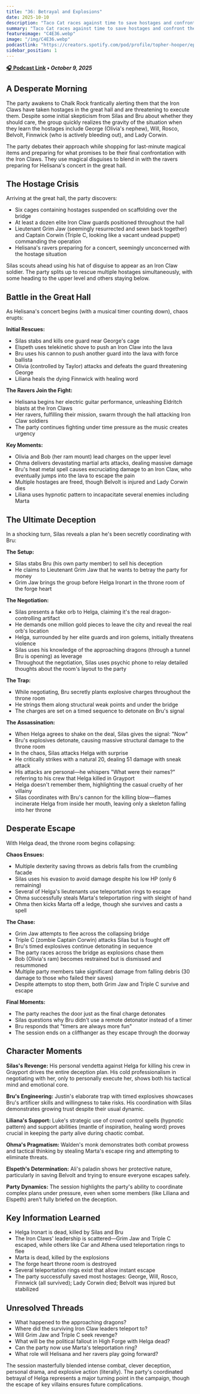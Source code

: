 ```yaml
---
title: "36: Betrayal and Explosions"
date: 2025-10-10
description: "Taco Cat races against time to save hostages and confront the Iron Claws in a deadly showdown."
summary: "Taco Cat races against time to save hostages and confront the Iron Claws in a deadly showdown."
featureimage: "C4E36.webp"
image: "/img/C4E36.webp"
podcastlink: "https://creators.spotify.com/pod/profile/topher-hooper/episodes/C4E36-October-10-e39d26s"
sidebar_position: 1
---
```


**[🎧 Podcast Link](https://creators.spotify.com/pod/profile/topher-hooper/episodes/C4E36-October-10-e39d26s) • *October 9, 2025***

## A Desperate Morning

The party awakens to Chalk Rock frantically alerting them that the Iron Claws have taken hostages in the great hall and are threatening to execute them. Despite some initial skepticism from Silas and Bru about whether they should care, the group quickly realizes the gravity of the situation when they learn the hostages include George (Olivia's nephew), Will, Rosco, Belvolt, Finnwick (who is actively bleeding out), and Lady Corwin.

The party debates their approach while shopping for last-minute magical items and preparing for what promises to be their final confrontation with the Iron Claws. They use magical disguises to blend in with the ravers preparing for Helisana's concert in the great hall.

## The Hostage Crisis

Arriving at the great hall, the party discovers:
- Six cages containing hostages suspended on scaffolding over the bridge
- At least a dozen elite Iron Claw guards positioned throughout the hall
- Lieutenant Grim Jaw (seemingly resurrected and sewn back together) and Captain Corwin (Triple C, looking like a vacant undead puppet) commanding the operation
- Helisana's ravers preparing for a concert, seemingly unconcerned with the hostage situation

Silas scouts ahead using his hat of disguise to appear as an Iron Claw soldier. The party splits up to rescue multiple hostages simultaneously, with some heading to the upper level and others staying below.

## Battle in the Great Hall

As Helisana's concert begins (with a musical timer counting down), chaos erupts:

**Initial Rescues:**
- Silas stabs and kills one guard near George's cage
- Elspeth uses telekinetic shove to push an Iron Claw into the lava
- Bru uses his cannon to push another guard into the lava with force ballista
- Olivia (controlled by Taylor) attacks and defeats the guard threatening George
- Liliana heals the dying Finnwick with healing word

**The Ravers Join the Fight:**
- Helisana begins her electric guitar performance, unleashing Eldritch blasts at the Iron Claws
- Her ravers, fulfilling their mission, swarm through the hall attacking Iron Claw soldiers
- The party continues fighting under time pressure as the music creates urgency

**Key Moments:**
- Olivia and Bob (her ram mount) lead charges on the upper level
- Ohma delivers devastating martial arts attacks, dealing massive damage
- Bru's heat metal spell causes excruciating damage to an Iron Claw, who eventually jumps into the lava to escape the pain
- Multiple hostages are freed, though Belvolt is injured and Lady Corwin dies
- Liliana uses hypnotic pattern to incapacitate several enemies including Marta

## The Ultimate Deception

In a shocking turn, Silas reveals a plan he's been secretly coordinating with Bru:

**The Setup:**
- Silas stabs Bru (his own party member) to sell his deception
- He claims to Lieutenant Grim Jaw that he wants to betray the party for money
- Grim Jaw brings the group before Helga Ironart in the throne room of the forge heart

**The Negotiation:**
- Silas presents a fake orb to Helga, claiming it's the real dragon-controlling artifact
- He demands one million gold pieces to leave the city and reveal the real orb's location
- Helga, surrounded by her elite guards and iron golems, initially threatens violence
- Silas uses his knowledge of the approaching dragons (through a tunnel Bru is opening) as leverage
- Throughout the negotiation, Silas uses psychic phone to relay detailed thoughts about the room's layout to the party

**The Trap:**
- While negotiating, Bru secretly plants explosive charges throughout the throne room
- He strings them along structural weak points and under the bridge
- The charges are set on a timed sequence to detonate on Bru's signal

**The Assassination:**
- When Helga agrees to shake on the deal, Silas gives the signal: "Now"
- Bru's explosives detonate, causing massive structural damage to the throne room
- In the chaos, Silas attacks Helga with surprise
- He critically strikes with a natural 20, dealing 51 damage with sneak attack
- His attacks are personal—he whispers "What were their names?" referring to his crew that Helga killed in Grayport
- Helga doesn't remember them, highlighting the casual cruelty of her villainy
- Silas coordinates with Bru's cannon for the killing blow—flames incinerate Helga from inside her mouth, leaving only a skeleton falling into her throne

## Desperate Escape

With Helga dead, the throne room begins collapsing:

**Chaos Ensues:**
- Multiple dexterity saving throws as debris falls from the crumbling facade
- Silas uses his evasion to avoid damage despite his low HP (only 6 remaining)
- Several of Helga's lieutenants use teleportation rings to escape
- Ohma successfully steals Marta's teleportation ring with sleight of hand
- Ohma then kicks Marta off a ledge, though she survives and casts a spell

**The Chase:**
- Grim Jaw attempts to flee across the collapsing bridge
- Triple C (zombie Captain Corwin) attacks Silas but is fought off
- Bru's timed explosives continue detonating in sequence
- The party races across the bridge as explosions chase them
- Bob (Olivia's ram) becomes restrained but is dismissed and resummoned
- Multiple party members take significant damage from falling debris (30 damage to those who failed their saves)
- Despite attempts to stop them, both Grim Jaw and Triple C survive and escape

**Final Moments:**
- The party reaches the door just as the final charge detonates
- Silas questions why Bru didn't use a remote detonator instead of a timer
- Bru responds that "timers are always more fun"
- The session ends on a cliffhanger as they escape through the doorway

## Character Moments

**Silas's Revenge:** His personal vendetta against Helga for killing his crew in Grayport drives the entire deception plan. His cold professionalism in negotiating with her, only to personally execute her, shows both his tactical mind and emotional core.

**Bru's Engineering:** Justin's elaborate trap with timed explosives showcases Bru's artificer skills and willingness to take risks. His coordination with Silas demonstrates growing trust despite their usual dynamic.

**Liliana's Support:** Luke's strategic use of crowd control spells (hypnotic pattern) and support abilities (mantle of inspiration, healing word) proves crucial in keeping the party alive during chaotic combat.

**Ohma's Pragmatism:** Walden's monk demonstrates both combat prowess and tactical thinking by stealing Marta's escape ring and attempting to eliminate threats.

**Elspeth's Determination:** Ali's paladin shows her protective nature, particularly in saving Belvolt and trying to ensure everyone escapes safely.

**Party Dynamics:** The session highlights the party's ability to coordinate complex plans under pressure, even when some members (like Liliana and Elspeth) aren't fully briefed on the deception.

## Key Information Learned

- Helga Ironart is dead, killed by Silas and Bru
- The Iron Claws' leadership is scattered—Grim Jaw and Triple C escaped, while others like Car and Athena used teleportation rings to flee
- Marta is dead, killed by the explosions
- The forge heart throne room is destroyed
- Several teleportation rings exist that allow instant escape
- The party successfully saved most hostages: George, Will, Rosco, Finnwick (all survived); Lady Corwin died; Belvolt was injured but stabilized

## Unresolved Threads

- What happened to the approaching dragons?
- Where did the surviving Iron Claw leaders teleport to?
- Will Grim Jaw and Triple C seek revenge?
- What will be the political fallout in High Forge with Helga dead?
- Can the party now use Marta's teleportation ring?
- What role will Helisana and her ravers play going forward?

The session masterfully blended intense combat, clever deception, personal drama, and explosive action (literally). The party's coordinated betrayal of Helga represents a major turning point in the campaign, though the escape of key villains ensures future complications.